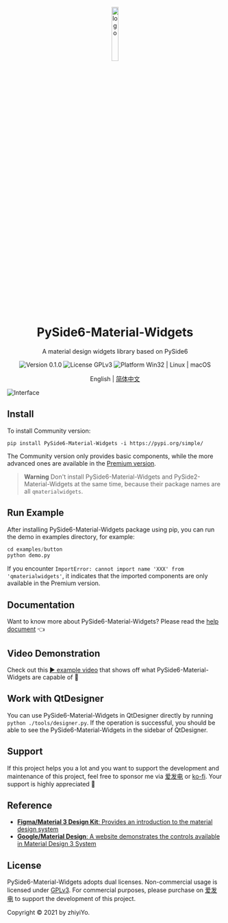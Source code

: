 <p align="center">
  <img width="18%" align="center" src="https://raw.githubusercontent.com/zhiyiYo/QMaterialWidgets/master/docs/source/_static/logo.png" alt="logo">
</p>
  <h1 align="center">
  PySide6-Material-Widgets
</h1>
<p align="center">
  A material design widgets library based on PySide6
</p>

<p align="center">
  <a style="text-decoration:none">
    <img src="https://img.shields.io/badge/Version-0.1.0-blue?color=#4ec820" alt="Version 0.1.0"/>
  </a>

  <a style="text-decoration:none">
    <img src="https://img.shields.io/badge/License-GPLv3-blue?color=#4ec820" alt="License GPLv3"/>
  </a>

  <a style="text-decoration:none">
    <img src="https://img.shields.io/badge/Platform-Win32%20|%20Linux%20|%20macOS-blue?color=#4ec820" alt="Platform Win32 | Linux | macOS"/>
  </a>
</p>

<p align="center">
English | <a href="./docs/README_zh.md">简体中文</a>
</p>

![Interface](https://raw.githubusercontent.com/zhiyiYo/QMaterialWidgets/master/docs/source/_static/Interface.jpg)

## Install
To install Community version:
```shell
pip install PySide6-Material-Widgets -i https://pypi.org/simple/
```

The Community version only provides basic components, while the more advanced ones are available in the [Premium version](https://afdian.net/a/zhiyiYo?tab=shop).

> **Warning**
> Don't install PySide6-Material-Widgets and PySide2-Material-Widgets at the same time, because their package names are all `qmaterialwidgets`.


## Run Example
After installing PySide6-Material-Widgets package using pip, you can run the demo in examples directory, for example:
```python
cd examples/button
python demo.py
```

If you encounter `ImportError: cannot import name 'XXX' from 'qmaterialwidgets'`, it indicates that the imported components are only available in the Premium version.

## Documentation
Want to know more about PySide6-Material-Widgets? Please read the [help document](https://qmaterialwidgets.readthedocs.io/) 👈

## Video Demonstration
Check out this [▶ example video](https://www.bilibili.com/video/BV12c411L73q) that shows off what PySide6-Material-Widgets are capable of 🎉

## Work with QtDesigner
You can use PySide6-Material-Widgets in QtDesigner directly by running `python ./tools/designer.py`. If the operation is successful, you should be able to see the PySide6-Material-Widgets in the sidebar of QtDesigner.


## Support
If this project helps you a lot and you want to support the development and maintenance of this project, feel free to sponsor me via [爱发电](https://afdian.net/a/zhiyiYo) or [ko-fi](https://ko-fi.com/zhiyiYo). Your support is highly appreciated 🥰

## Reference
* [**Figma/Material 3 Design Kit**: Provides an introduction to the material design system](https://www.figma.com/community/file/1035203688168086460/Material-3-Design-Kit)
* [**Google/Material Design**: A website demonstrates the controls available in Material Design 3 System](https://m3.material.io/get-started)


## License
PySide6-Material-Widgets adopts dual licenses. Non-commercial usage is licensed under [GPLv3](./LICENSE). For commercial purposes, please purchase on [爱发电](https://afdian.net/a/zhiyiYo?tab=shop) to support the development of this project.

Copyright © 2021 by zhiyiYo.
